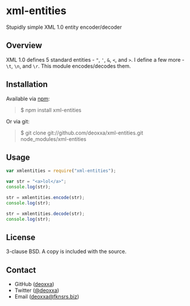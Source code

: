 xml-entities
============

Stupidly simple XML 1.0 entity encoder/decoder

Overview
--------

XML 1.0 defines 5 standard entities - `"`, `'`, `&`, `<`, and `>`. I define a
few more - `\t`, `\n`, and `\r`. This module encodes/decodes them.

Installation
------------

Available via [npm](http://npmjs.org/):

> $ npm install xml-entities

Or via git:

> $ git clone git://github.com/deoxxa/xml-entities.git node_modules/xml-entities

Usage
-----

```js
var xmlentities = require("xml-entities");

var str = "<a>lol</a>";
console.log(str);

str = xmlentities.encode(str);
console.log(str);

str = xmlentities.decode(str);
console.log(str);
```

License
-------

3-clause BSD. A copy is included with the source.

Contact
-------

* GitHub ([deoxxa](http://github.com/deoxxa))
* Twitter ([@deoxxa](http://twitter.com/deoxxa))
* Email ([deoxxa@fknsrs.biz](mailto:deoxxa@fknsrs.biz))
